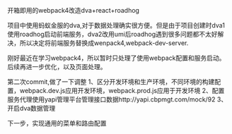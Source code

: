 开箱即用的webpack4改造dva+react+roadhog

项目中使用蚂蚁金服的dva,对于数据处理确实很方便。但是由于项目创建时dva1使用roadhog启动前端服务，dva2改用umi后roadhog遇到很多问题都不太好解决，所以决定将前端服务替换成wenpack4,webpack-dev-server.

刚好最近在学习webpack4，所以暂时只处理了使用webpack配置和服务启动。后续再进一步优化，以及页面处理。

第二次commit,做了一下调整
1、区分开发环境和生产环境，不同环境的构建配置，webpack.dev.js应用开发环境，webpack.prod.js应用于开发环境
2、配置服务代理使用yapi管理平台管理接口数据http://yapi.cbpmgt.com/mock/92
3、开启dva数据管理

下一步，实现通用的菜单和路由配置

